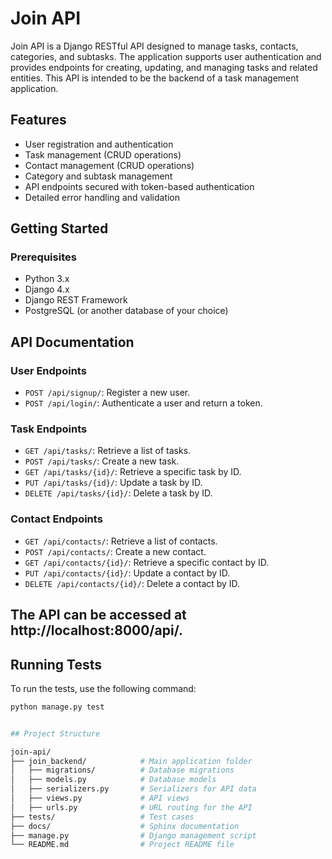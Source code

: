  # Join API

Join API is a Django RESTful API designed to manage tasks, contacts, categories, and subtasks. The application supports user authentication and provides endpoints for creating, updating, and managing tasks and related entities. This API is intended to be the backend of a task management application.


## Features
- User registration and authentication
- Task management (CRUD operations)
- Contact management (CRUD operations)
- Category and subtask management
- API endpoints secured with token-based authentication
- Detailed error handling and validation


## Getting Started

### Prerequisites
- Python 3.x
- Django 4.x
- Django REST Framework
- PostgreSQL (or another database of your choice)


## API Documentation

### User Endpoints
- `POST /api/signup/`: Register a new user.
- `POST /api/login/`: Authenticate a user and return a token.

### Task Endpoints
- `GET /api/tasks/`: Retrieve a list of tasks.
- `POST /api/tasks/`: Create a new task.
- `GET /api/tasks/{id}/`: Retrieve a specific task by ID.
- `PUT /api/tasks/{id}/`: Update a task by ID.
- `DELETE /api/tasks/{id}/`: Delete a task by ID.

### Contact Endpoints
- `GET /api/contacts/`: Retrieve a list of contacts.
- `POST /api/contacts/`: Create a new contact.
- `GET /api/contacts/{id}/`: Retrieve a specific contact by ID.
- `PUT /api/contacts/{id}/`: Update a contact by ID.
- `DELETE /api/contacts/{id}/`: Delete a contact by ID.


## The API can be accessed at http://localhost:8000/api/.


## Running Tests

To run the tests, use the following command:

```bash
python manage.py test


## Project Structure

join-api/
├── join_backend/            # Main application folder
│   ├── migrations/          # Database migrations
│   ├── models.py            # Database models
│   ├── serializers.py       # Serializers for API data
│   ├── views.py             # API views
│   ├── urls.py              # URL routing for the API
├── tests/                   # Test cases
├── docs/                    # Sphinx documentation
├── manage.py                # Django management script
└── README.md                # Project README file
